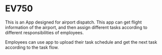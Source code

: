 # EV750

This is an App designed for airport dispatch. This app can get flight information of the airport, and then assign different tasks according to different responsibilities of employees.

Employees can use app to upload their task schedule and get the next task according to the task flow.
